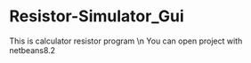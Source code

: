 # Resistor-Simulator_Gui

This is calculator resistor program \n
You can open project with netbeans8.2 
